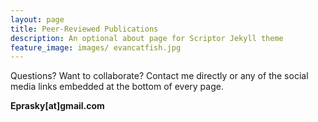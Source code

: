 ```yaml
---
layout: page
title: Peer-Reviewed Publications
description: An optional about page for Scriptor Jekyll theme
feature_image: images/ evancatfish.jpg
---
```


Questions? Want to collaborate? Contact me directly or any of the social media links embedded at the bottom of every page. 

**Eprasky[at]gmail.com**

